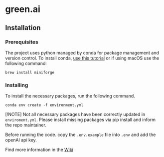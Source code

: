 # green.ai

## Installation

### Prerequisites
The project uses python managed by conda for package management and version control. To install conda, [use this tutorial](https://conda-forge.org/download/) or if using macOS use the following command:
```
brew install miniforge
```

### Installing
To install the necessary packages, run the following command.
```
conda env create -f environment.yml
```

[!NOTE] 
Not all necessary packages have been correctly updated in `enviroment.yml`. Please install missing packages via pip install <package name> and inform the repo maintainer.

Before running the code. copy the `.env.example` file into `.env` and add the openAI api key.

Find more information in the [Wiki](docs/CONTRIBUTING.md)
